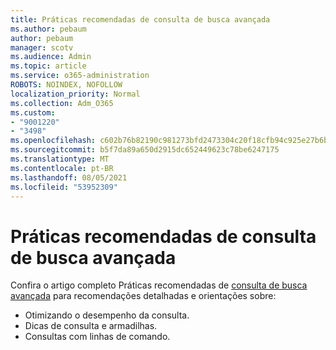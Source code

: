 ```yaml
---
title: Práticas recomendadas de consulta de busca avançada
ms.author: pebaum
author: pebaum
manager: scotv
ms.audience: Admin
ms.topic: article
ms.service: o365-administration
ROBOTS: NOINDEX, NOFOLLOW
localization_priority: Normal
ms.collection: Adm_O365
ms.custom:
- "9001220"
- "3498"
ms.openlocfilehash: c602b76b82190c981273bfd2473304c20f18cfb94c925e27b6b777cba4a52c40
ms.sourcegitcommit: b5f7da89a650d2915dc652449623c78be6247175
ms.translationtype: MT
ms.contentlocale: pt-BR
ms.lasthandoff: 08/05/2021
ms.locfileid: "53952309"
---
```

# <a name="advanced-hunting-query-best-practices"></a>Práticas recomendadas de consulta de busca avançada

Confira o artigo completo Práticas recomendadas de [consulta de busca avançada](/windows/security/threat-protection/microsoft-defender-atp/advanced-hunting-best-practices#optimize-query-performance) para recomendações detalhadas e orientações sobre:
- Otimizando o desempenho da consulta.
- Dicas de consulta e armadilhas.
- Consultas com linhas de comando.


